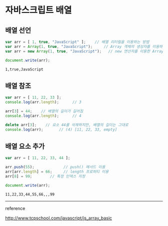 # 자바스크립트 배열

## 배열 선언

```js
var arr = [ 1, true, "JavaScript" ];    // 배열 리터럴을 이용하는 방법
var arr = Array(1, true, "JavaScript");     // Array 객체의 생성자를 이용하는 방법
var arr = new Array(1, true, "JavaScript");   // new 연산자를 이용한 Array 객체 생성

document.write(arr);
```

`1,true,JavaScript`

## 배열 참조

```js
var arr = [ 11, 22, 33 ];
console.log(arr.length);      // 3

arr[3] = 44;    // 배열의 길이가 길어짐
console.log(arr.length);      // 4

delete arr[3];    // 요소 44를 삭제하지만, 배열의 길이는 그대로
console.log(arr);       // (4) [11, 22, 33, empty]
```

## 배열 요소 추가

```js
var arr = [ 11, 22, 33, 44 ];

arr.push(55);             // push() 메서드 이용
arr[arr.length] = 66;     // length 프로퍼티 이용
arr[8] = 99;        // 특정 인덱스 지정

document.write(arr);
```

`11,22,33,44,55,66,,,99`

---

reference

http://www.tcpschool.com/javascript/js_array_basic
